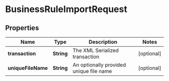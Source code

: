 

# BusinessRuleImportRequest


## Properties

| Name | Type | Description | Notes |
|------------ | ------------- | ------------- | -------------|
|**transaction** | **String** | The XML Serialized transaction |  [optional] |
|**uniqueFileName** | **String** | An optionally provided unique file name |  [optional] |



